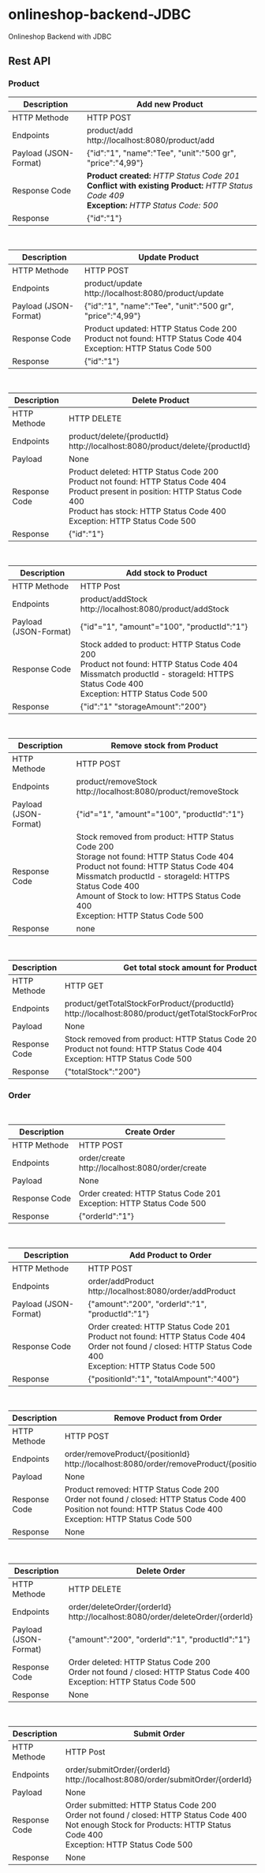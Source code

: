 # onlineshop-backend-JDBC
Onlineshop Backend with JDBC

## Rest API

### Product

| Description  | Add new Product                                                                                                           |
| ------------- |---------------------------------------------------------------------------------------------------------------------------------------------------------------------------------------------------------------------------|
| HTTP Methode  | HTTP POST                                                                                                                 |
| Endpoints | product/add <br> http://localhost:8080/product/add                                                                        |
| Payload (JSON-Format) | {"id":"1", "name":"Tee", "unit":"500 gr", "price":"4,99"}                                                                 |
| Response Code | **Product created:** _HTTP Status Code 201_ <br> **Conflict with existing Product:** _HTTP Status Code 409_ <br> **Exception:** _HTTP Status Code: 500_            |
| Response | {"id":"1"}                                                                                                    |

<br>

| Description  | Update Product                                                                                                    |
| ------------- |---------------------------------------------------------------------------------------------------------------------------------------------------------------------------------------------------------------------------|
| HTTP Methode  | HTTP POST                                                                                                          |
| Endpoints | product/update <br> http://localhost:8080/product/update                                                          |
| Payload (JSON-Format) | {"id":"1", "name":"Tee", "unit":"500 gr", "price":"4,99"}                                                         |
| Response Code | Product updated: HTTP Status Code 200 <br> Product not found: HTTP Status Code 404 <br> Exception: HTTP Status Code 500 |
| Response | {"id":"1"}                                                                                            |

<br>

| Description  | Delete Product                                                                                                                                                                                                            |
| ------------- |---------------------------------------------------------------------------------------------------------------------------------------------------------------------------------------------------------------------------|
| HTTP Methode  | HTTP DELETE                                                                                                                                                                                                               |
| Endpoints | product/delete/{productId} <br> http://localhost:8080/product/delete/{productId}                                                                                                                                          |
| Payload  | None                                                                                                                                                                                                                      |
| Response Code | Product deleted: HTTP Status Code 200 <br> Product not found: HTTP Status Code 404 <br> Product present in position: HTTP Status Code 400 <br> Product has stock: HTTP Status Code 400<br>Exception: HTTP Status Code 500|
| Response | {"id":"1"}                                                                                                                                                                                                    |

<br>

| Description   | Add stock to Product                                                                                                                                                                                                     |
|---------------|--------------------------------------------------------------------------------------------------------------------------------------------------------------------------------------------------------------------------|
| HTTP Methode  | HTTP Post                                                                                                                                                                                                                |
| Endpoints     | product/addStock <br> http://localhost:8080/product/addStock                                                                                                                                                             |
| Payload (JSON-Format)       | {"id"="1", "amount"="100", "productId":"1"}                                                                                                                                                                              |
| Response Code | Stock added to product: HTTP Status Code 200 <br> Product not found: HTTP Status Code 404 <br> Missmatch productId - storageId: HTTPS Status Code 400 <br>Exception: HTTP Status Code 500 |
| Response      | {"id":"1" "storageAmount":"200"}                                                                                                                                                                                                   |

<br>

| Description   | Remove stock from Product                                                                                                                                                                                                |
|---------------|--------------------------------------------------------------------------------------------------------------------------------------------------------------------------------------------------------------------------|
| HTTP Methode  | HTTP POST                                                                                                                                                                                                                |
| Endpoints     | product/removeStock <br> http://localhost:8080/product/removeStock                                                                                                                                                             |
| Payload (JSON-Format)       | {"id"="1", "amount"="100", "productId":"1"}                                                                                                                                                                              |
| Response Code | Stock removed from product: HTTP Status Code 200 <br> Storage not found: HTTP Status Code 404 <br> Product not found: HTTP Status Code 404 <br> Missmatch productId - storageId: HTTPS Status Code 400 <br> Amount of Stock to low: HTTPS Status Code 400 <br> Exception: HTTP Status Code 500 |
| Response      | none                                                                                                                                                                                                                     |

<br>

| Description   | Get total stock amount for Product                                                                                                                                                                                                |
|---------------|--------------------------------------------------------------------------------------------------------------------------------------------------------------------------------------------------------------------------|
| HTTP Methode  | HTTP GET                                                                                                                                                                                                                |
| Endpoints     | product/getTotalStockForProduct/{productId} <br> http://localhost:8080/product/getTotalStockForProduct/{productId}                                                                                                                                                |
| Payload       | None                                                                                                                                                                         |
| Response Code | Stock removed from product: HTTP Status Code 200 <br> Product not found: HTTP Status Code 404 <br> Exception: HTTP Status Code 500 |
| Response      | {"totalStock":"200"}                                                                                                                                                                                                                     |


### Order

<br>

| Description   | Create Order                                                                                                                                                                                             |
|---------------|--------------------------------------------------------------------------------------------------------------------------------------------------------------------------------------------------------------------------|
| HTTP Methode  | HTTP POST                                                                                                                                                                                                                |
| Endpoints     | order/create <br> http://localhost:8080/order/create                                                                                                                                                |
| Payload       | None                                                                                                                                                                         |
| Response Code | Order created: HTTP Status Code 201 <br> Exception: HTTP Status Code 500 |
| Response      | {"orderId":"1"}         

<br>

| Description   | Add Product to Order                                                                                                                                                                                             |
|---------------|--------------------------------------------------------------------------------------------------------------------------------------------------------------------------------------------------------------------------|
| HTTP Methode  | HTTP POST                                                                                                                                                                                                                |
| Endpoints     | order/addProduct <br> http://localhost:8080/order/addProduct                                                                                                                                                |
| Payload (JSON-Format)       | {"amount":"200", "orderId":"1", "productId":"1"}                                                                                                                                                                         |
| Response Code | Order created: HTTP Status Code 201 <br> Product not found: HTTP Status Code 404 <br> Order not found / closed: HTTP Status Code 400 <br> Exception: HTTP Status Code 500 |
| Response      | {"positionId":"1", "totalAmpount":"400"}     

<br>

| Description   | Remove Product from Order                                                                                                                                                                                             |
|---------------|--------------------------------------------------------------------------------------------------------------------------------------------------------------------------------------------------------------------------|
| HTTP Methode  | HTTP POST                                                                                                                                                                                                                |
| Endpoints     | order/removeProduct/{positionId} <br> http://localhost:8080/order/removeProduct/{positionId}                                                                                                                                                |
| Payload       | None                                                                                                                                                                 |
| Response Code | Product removed: HTTP Status Code 200 <br> Order not found / closed: HTTP Status Code 400 <br> Position not found: HTTP Status Code 400 <br> Exception: HTTP Status Code 500 |
| Response      | None    

<br>

| Description   | Delete Order                                                                                                                                                                                             |
|---------------|--------------------------------------------------------------------------------------------------------------------------------------------------------------------------------------------------------------------------|
| HTTP Methode  | HTTP DELETE                                                                                                                                                                                                                |
| Endpoints     | order/deleteOrder/{orderId} <br> http://localhost:8080/order/deleteOrder/{orderId}                                                                                                                                                |
| Payload (JSON-Format)       | {"amount":"200", "orderId":"1", "productId":"1"}                                                                                                                                                                         |
| Response Code | Order deleted: HTTP Status Code 200 <br> Order not found / closed: HTTP Status Code 400 <br> Exception: HTTP Status Code 500 |
| Response      | None

<br>

| Description   | Submit Order                                                                                                                                                                                             |
|---------------|--------------------------------------------------------------------------------------------------------------------------------------------------------------------------------------------------------------------------|
| HTTP Methode  | HTTP Post                                                                                                                                                                                                                |
| Endpoints     | order/submitOrder/{orderId} <br> http://localhost:8080/order/submitOrder/{orderId}                                                                                                                                               |
| Payload       | None                                                                                                                                                                       |
| Response Code | Order submitted: HTTP Status Code 200 <br> Order not found / closed: HTTP Status Code 400 <br> Not enough Stock for Products: HTTP Status Code 400<br> Exception: HTTP Status Code 500 |
| Response      | None

